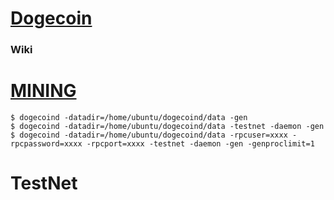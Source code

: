 # [Dogecoin](https://github.com/dogecoin/dogecoin)

### Wiki

# [MINING](https://www.reddit.com/r/dogecoin/comments/3hbon4/how_to_run_a_dogecoin_testnet_node_its_easier/)

    $ dogecoind -datadir=/home/ubuntu/dogecoind/data -gen
    $ dogecoind -datadir=/home/ubuntu/dogecoind/data -testnet -daemon -gen
    $ dogecoind -datadir=/home/ubuntu/dogecoind/data -rpcuser=xxxx -rpcpassword=xxxx -rpcport=xxxx -testnet -daemon -gen -genproclimit=1

# TestNet
